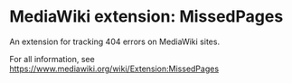 MediaWiki extension: MissedPages
===========================

An extension for tracking 404 errors on MediaWiki sites.

For all information, see
https://www.mediawiki.org/wiki/Extension:MissedPages
